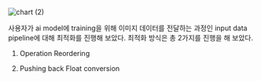 ![chart (2)](https://github.com/user-attachments/assets/1667cd08-80db-4cd7-aa4d-ad658e82510a)

사용자가 ai model에 training을 위해 이미지 데이터를 전달하는 과정인 input data pipeline에 대해 최적화를 진행해 보았다. 
최적화 방식은 총 2가지를 진행을 해 보았다. 

1. Operation Reordering


2. Pushing back Float conversion 
